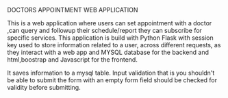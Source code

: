 
DOCTORS APPOINTMENT WEB APPLICATION

This is a web application where users can set appointment with a doctor ,can query and followup their schedule/report  they can subscribe for specific services. This application is build with Python Flask with session key used to store information related to a user, across different requests, as they interact with a web app and MYSQL database for the backend and html,boostrap and Javascript for the frontend.

It saves information to a mysql table. Input validation that is you shouldn't be able to submit the form with an empty form field should be checked for validity before submitting.
